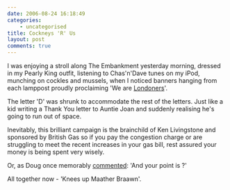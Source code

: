 ```yaml
---
date: 2006-08-24 16:18:49
categories:
    - uncategorised
title: Cockneys 'R' Us
layout: post
comments: true
---
```

I was enjoying a stroll along The Embankment yesterday morning, dressed
in my Pearly King outfit, listening to Chas'n'Dave tunes on my iPod,
munching on cockles and mussels, when I noticed banners hanging from
each lamppost proudly proclaiming 'We are
[Londoners](http://www.london.gov.uk/onelondon/index.jsp)'.

The letter 'D' was shrunk to accommodate the rest of the letters. Just
like a kid writing a Thank You letter to Auntie Joan and suddenly
realising he's going to run out of space.

Inevitably, this brilliant campaign is the brainchild of Ken Livingstone
and sponsored by British Gas so if you pay the congestion charge or are
struggling to meet the recent increases in your gas bill, rest assured
your money is being spent very wisely.

Or, as Doug once memorably
[commented](http://www.nbrightside.com/blog/2005/12/20/the-killers-at-live-8/#comment-269):
'And your point is ?'

All together now - 'Knees up Maather Braawn'.
